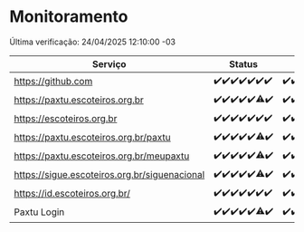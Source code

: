 # Monitoramento

Última verificação: 24/04/2025 12:10:00 -03

|Serviço|Status|Últimas 24h|
|---|---|---|
|https://github.com|<span title="2025-04-17: OK=23">✔️</span><span title="2025-04-18: OK=23">✔️</span><span title="2025-04-19: OK=23">✔️</span><span title="2025-04-20: OK=23">✔️</span><span title="2025-04-21: OK=23">✔️</span><span title="2025-04-22: OK=23">✔️</span><span title="2025-04-23: OK=14">✔️</span>|<span title="23/04/2025 12:10:00 -03 : 200">✔️</span><span title="23/04/2025 13:11:00 -03 : 200">✔️</span><span title="23/04/2025 14:08:00 -03 : 200">✔️</span><span title="23/04/2025 15:13:00 -03 : 200">✔️</span><span title="23/04/2025 16:07:00 -03 : 200">✔️</span><span title="23/04/2025 17:10:00 -03 : 200">✔️</span><span title="23/04/2025 18:08:00 -03 : 200">✔️</span><span title="23/04/2025 19:08:00 -03 : 200">✔️</span><span title="23/04/2025 20:09:00 -03 : 200">✔️</span><span title="23/04/2025 21:44:00 -03 : 200">✔️</span><span title="23/04/2025 23:23:00 -03 : 200">✔️</span><span title="24/04/2025 00:31:00 -03 : 200">✔️</span><span title="24/04/2025 01:11:00 -03 : 200">✔️</span><span title="24/04/2025 02:10:00 -03 : 200">✔️</span><span title="24/04/2025 03:13:00 -03 : 200">✔️</span><span title="24/04/2025 04:09:00 -03 : 200">✔️</span><span title="24/04/2025 05:13:00 -03 : 200">✔️</span><span title="24/04/2025 06:10:00 -03 : 200">✔️</span><span title="24/04/2025 07:10:00 -03 : 200">✔️</span><span title="24/04/2025 08:07:00 -03 : 200">✔️</span><span title="24/04/2025 09:17:00 -03 : 200">✔️</span><span title="24/04/2025 10:22:00 -03 : 200">✔️</span><span title="24/04/2025 11:08:00 -03 : 200">✔️</span><span title="24/04/2025 12:10:00 -03 : 200">✔️</span>|
|https://paxtu.escoteiros.org.br|<span title="2025-04-17: OK=23">✔️</span><span title="2025-04-18: OK=23">✔️</span><span title="2025-04-19: OK=23">✔️</span><span title="2025-04-20: OK=23">✔️</span><span title="2025-04-21: OK=23">✔️</span><span title="2025-04-22: OK=22, Falhas=1">⚠️</span><span title="2025-04-23: OK=14">✔️</span>|<span title="23/04/2025 12:10:00 -03 : 200">✔️</span><span title="23/04/2025 13:11:00 -03 : 200">✔️</span><span title="23/04/2025 14:08:00 -03 : 200">✔️</span><span title="23/04/2025 15:13:00 -03 : 200">✔️</span><span title="23/04/2025 16:07:00 -03 : 200">✔️</span><span title="23/04/2025 17:10:00 -03 : 200">✔️</span><span title="23/04/2025 18:08:00 -03 : 200">✔️</span><span title="23/04/2025 19:08:00 -03 : 200">✔️</span><span title="23/04/2025 20:09:00 -03 : 200">✔️</span><span title="23/04/2025 21:44:00 -03 : 200">✔️</span><span title="23/04/2025 23:23:00 -03 : 200">✔️</span><span title="24/04/2025 00:31:00 -03 : 200">✔️</span><span title="24/04/2025 01:11:00 -03 : 200">✔️</span><span title="24/04/2025 02:10:00 -03 : 200">✔️</span><span title="24/04/2025 03:13:00 -03 : 200">✔️</span><span title="24/04/2025 04:09:00 -03 : 200">✔️</span><span title="24/04/2025 05:13:00 -03 : 200">✔️</span><span title="24/04/2025 06:10:00 -03 : 200">✔️</span><span title="24/04/2025 07:10:00 -03 : 200">✔️</span><span title="24/04/2025 08:07:00 -03 : 200">✔️</span><span title="24/04/2025 09:17:00 -03 : 200">✔️</span><span title="24/04/2025 10:22:00 -03 : 200">✔️</span><span title="24/04/2025 11:08:00 -03 : 200">✔️</span><span title="24/04/2025 12:10:00 -03 : 200">✔️</span>|
|https://escoteiros.org.br|<span title="2025-04-17: OK=23">✔️</span><span title="2025-04-18: OK=23">✔️</span><span title="2025-04-19: OK=23">✔️</span><span title="2025-04-20: OK=23">✔️</span><span title="2025-04-21: OK=23">✔️</span><span title="2025-04-22: OK=23">✔️</span><span title="2025-04-23: OK=14">✔️</span>|<span title="23/04/2025 12:10:00 -03 : 200">✔️</span><span title="23/04/2025 13:11:00 -03 : 200">✔️</span><span title="23/04/2025 14:08:00 -03 : 200">✔️</span><span title="23/04/2025 15:13:00 -03 : 200">✔️</span><span title="23/04/2025 16:07:00 -03 : 200">✔️</span><span title="23/04/2025 17:10:00 -03 : 200">✔️</span><span title="23/04/2025 18:08:00 -03 : 200">✔️</span><span title="23/04/2025 19:08:00 -03 : 200">✔️</span><span title="23/04/2025 20:09:00 -03 : 200">✔️</span><span title="23/04/2025 21:44:00 -03 : 200">✔️</span><span title="23/04/2025 23:23:00 -03 : 200">✔️</span><span title="24/04/2025 00:31:00 -03 : 200">✔️</span><span title="24/04/2025 01:11:00 -03 : 200">✔️</span><span title="24/04/2025 02:10:00 -03 : 200">✔️</span><span title="24/04/2025 03:13:00 -03 : 200">✔️</span><span title="24/04/2025 04:09:00 -03 : 200">✔️</span><span title="24/04/2025 05:13:00 -03 : 200">✔️</span><span title="24/04/2025 06:10:00 -03 : 200">✔️</span><span title="24/04/2025 07:10:00 -03 : 200">✔️</span><span title="24/04/2025 08:07:00 -03 : 200">✔️</span><span title="24/04/2025 09:17:00 -03 : 200">✔️</span><span title="24/04/2025 10:22:00 -03 : 200">✔️</span><span title="24/04/2025 11:08:00 -03 : 200">✔️</span><span title="24/04/2025 12:10:00 -03 : 200">✔️</span>|
|https://paxtu.escoteiros.org.br/paxtu|<span title="2025-04-17: OK=23">✔️</span><span title="2025-04-18: OK=23">✔️</span><span title="2025-04-19: OK=23">✔️</span><span title="2025-04-20: OK=23">✔️</span><span title="2025-04-21: OK=23">✔️</span><span title="2025-04-22: OK=21, Falhas=2">⚠️</span><span title="2025-04-23: OK=14">✔️</span>|<span title="23/04/2025 12:10:00 -03 : 200">✔️</span><span title="23/04/2025 13:11:00 -03 : 200">✔️</span><span title="23/04/2025 14:08:00 -03 : 200">✔️</span><span title="23/04/2025 15:13:00 -03 : 200">✔️</span><span title="23/04/2025 16:07:00 -03 : 200">✔️</span><span title="23/04/2025 17:10:00 -03 : 200">✔️</span><span title="23/04/2025 18:08:00 -03 : 200">✔️</span><span title="23/04/2025 19:08:00 -03 : 200">✔️</span><span title="23/04/2025 20:09:00 -03 : 200">✔️</span><span title="23/04/2025 21:44:00 -03 : 200">✔️</span><span title="23/04/2025 23:23:00 -03 : 200">✔️</span><span title="24/04/2025 00:31:00 -03 : 200">✔️</span><span title="24/04/2025 01:11:00 -03 : 200">✔️</span><span title="24/04/2025 02:10:00 -03 : 200">✔️</span><span title="24/04/2025 03:13:00 -03 : 200">✔️</span><span title="24/04/2025 04:09:00 -03 : 200">✔️</span><span title="24/04/2025 05:13:00 -03 : 200">✔️</span><span title="24/04/2025 06:10:00 -03 : 200">✔️</span><span title="24/04/2025 07:10:00 -03 : 200">✔️</span><span title="24/04/2025 08:07:00 -03 : 200">✔️</span><span title="24/04/2025 09:17:00 -03 : 200">✔️</span><span title="24/04/2025 10:22:00 -03 : 200">✔️</span><span title="24/04/2025 11:08:00 -03 : 200">✔️</span><span title="24/04/2025 12:10:00 -03 : 200">✔️</span>|
|https://paxtu.escoteiros.org.br/meupaxtu|<span title="2025-04-17: OK=23">✔️</span><span title="2025-04-18: OK=23">✔️</span><span title="2025-04-19: OK=23">✔️</span><span title="2025-04-20: OK=23">✔️</span><span title="2025-04-21: OK=23">✔️</span><span title="2025-04-22: OK=22, Falhas=1">⚠️</span><span title="2025-04-23: OK=14">✔️</span>|<span title="23/04/2025 12:10:00 -03 : 200">✔️</span><span title="23/04/2025 13:11:00 -03 : 200">✔️</span><span title="23/04/2025 14:08:00 -03 : 200">✔️</span><span title="23/04/2025 15:13:00 -03 : 200">✔️</span><span title="23/04/2025 16:07:00 -03 : 200">✔️</span><span title="23/04/2025 17:10:00 -03 : 200">✔️</span><span title="23/04/2025 18:08:00 -03 : 200">✔️</span><span title="23/04/2025 19:08:00 -03 : 200">✔️</span><span title="23/04/2025 20:09:00 -03 : 200">✔️</span><span title="23/04/2025 21:44:00 -03 : 200">✔️</span><span title="23/04/2025 23:23:00 -03 : 200">✔️</span><span title="24/04/2025 00:31:00 -03 : 200">✔️</span><span title="24/04/2025 01:11:00 -03 : 200">✔️</span><span title="24/04/2025 02:10:00 -03 : 200">✔️</span><span title="24/04/2025 03:13:00 -03 : 200">✔️</span><span title="24/04/2025 04:09:00 -03 : 200">✔️</span><span title="24/04/2025 05:13:00 -03 : 200">✔️</span><span title="24/04/2025 06:10:00 -03 : 200">✔️</span><span title="24/04/2025 07:10:00 -03 : 200">✔️</span><span title="24/04/2025 08:07:00 -03 : 200">✔️</span><span title="24/04/2025 09:17:00 -03 : 200">✔️</span><span title="24/04/2025 10:22:00 -03 : 200">✔️</span><span title="24/04/2025 11:08:00 -03 : 200">✔️</span><span title="24/04/2025 12:10:00 -03 : 200">✔️</span>|
|https://sigue.escoteiros.org.br/siguenacional|<span title="2025-04-17: OK=23">✔️</span><span title="2025-04-18: OK=23">✔️</span><span title="2025-04-19: OK=23">✔️</span><span title="2025-04-20: OK=23">✔️</span><span title="2025-04-21: OK=23">✔️</span><span title="2025-04-22: OK=22, Falhas=1">⚠️</span><span title="2025-04-23: OK=14">✔️</span>|<span title="23/04/2025 12:10:00 -03 : 200">✔️</span><span title="23/04/2025 13:11:00 -03 : 200">✔️</span><span title="23/04/2025 14:08:00 -03 : 200">✔️</span><span title="23/04/2025 15:13:00 -03 : 200">✔️</span><span title="23/04/2025 16:07:00 -03 : 200">✔️</span><span title="23/04/2025 17:10:00 -03 : 200">✔️</span><span title="23/04/2025 18:08:00 -03 : 200">✔️</span><span title="23/04/2025 19:08:00 -03 : 200">✔️</span><span title="23/04/2025 20:09:00 -03 : 200">✔️</span><span title="23/04/2025 21:44:00 -03 : 200">✔️</span><span title="23/04/2025 23:23:00 -03 : 200">✔️</span><span title="24/04/2025 00:31:00 -03 : 200">✔️</span><span title="24/04/2025 01:11:00 -03 : 200">✔️</span><span title="24/04/2025 02:10:00 -03 : 200">✔️</span><span title="24/04/2025 03:13:00 -03 : 200">✔️</span><span title="24/04/2025 04:09:00 -03 : 200">✔️</span><span title="24/04/2025 05:13:00 -03 : 200">✔️</span><span title="24/04/2025 06:10:00 -03 : 200">✔️</span><span title="24/04/2025 07:10:00 -03 : 200">✔️</span><span title="24/04/2025 08:07:00 -03 : 200">✔️</span><span title="24/04/2025 09:17:00 -03 : 200">✔️</span><span title="24/04/2025 10:22:00 -03 : 200">✔️</span><span title="24/04/2025 11:08:00 -03 : 200">✔️</span><span title="24/04/2025 12:10:00 -03 : 200">✔️</span>|
|https://id.escoteiros.org.br/|<span title="2025-04-17: OK=23">✔️</span><span title="2025-04-18: OK=23">✔️</span><span title="2025-04-19: OK=23">✔️</span><span title="2025-04-20: OK=23">✔️</span><span title="2025-04-21: OK=23">✔️</span><span title="2025-04-22: OK=23">✔️</span><span title="2025-04-23: OK=14">✔️</span>|<span title="23/04/2025 12:10:00 -03 : 200">✔️</span><span title="23/04/2025 13:11:00 -03 : 200">✔️</span><span title="23/04/2025 14:08:00 -03 : 200">✔️</span><span title="23/04/2025 15:13:00 -03 : 200">✔️</span><span title="23/04/2025 16:07:00 -03 : 200">✔️</span><span title="23/04/2025 17:11:00 -03 : 200">✔️</span><span title="23/04/2025 18:08:00 -03 : 200">✔️</span><span title="23/04/2025 19:08:00 -03 : 200">✔️</span><span title="23/04/2025 20:09:00 -03 : 200">✔️</span><span title="23/04/2025 21:44:00 -03 : 200">✔️</span><span title="23/04/2025 23:23:00 -03 : 200">✔️</span><span title="24/04/2025 00:31:00 -03 : 200">✔️</span><span title="24/04/2025 01:11:00 -03 : 200">✔️</span><span title="24/04/2025 02:10:00 -03 : 200">✔️</span><span title="24/04/2025 03:13:00 -03 : 200">✔️</span><span title="24/04/2025 04:09:00 -03 : 200">✔️</span><span title="24/04/2025 05:13:00 -03 : 200">✔️</span><span title="24/04/2025 06:10:00 -03 : 200">✔️</span><span title="24/04/2025 07:10:00 -03 : 200">✔️</span><span title="24/04/2025 08:07:00 -03 : 200">✔️</span><span title="24/04/2025 09:17:00 -03 : 200">✔️</span><span title="24/04/2025 10:22:00 -03 : 200">✔️</span><span title="24/04/2025 11:08:00 -03 : 200">✔️</span><span title="24/04/2025 12:10:00 -03 : 200">✔️</span>|
|Paxtu Login|<span title="2025-04-17: OK=23">✔️</span><span title="2025-04-18: OK=23">✔️</span><span title="2025-04-19: OK=23">✔️</span><span title="2025-04-20: OK=23">✔️</span><span title="2025-04-21: OK=23">✔️</span><span title="2025-04-22: OK=22, Falhas=1">⚠️</span><span title="2025-04-23: OK=14">✔️</span>|<span title="23/04/2025 12:10:00 -03 : 200">✔️</span><span title="23/04/2025 13:11:00 -03 : 200">✔️</span><span title="23/04/2025 14:08:00 -03 : 200">✔️</span><span title="23/04/2025 15:13:00 -03 : 200">✔️</span><span title="23/04/2025 16:07:00 -03 : 200">✔️</span><span title="23/04/2025 17:11:00 -03 : 200">✔️</span><span title="23/04/2025 18:08:00 -03 : 200">✔️</span><span title="23/04/2025 19:08:00 -03 : 200">✔️</span><span title="23/04/2025 20:09:00 -03 : 200">✔️</span><span title="23/04/2025 21:44:00 -03 : 200">✔️</span><span title="23/04/2025 23:23:00 -03 : 200">✔️</span><span title="24/04/2025 00:31:00 -03 : 200">✔️</span><span title="24/04/2025 01:11:00 -03 : 200">✔️</span><span title="24/04/2025 02:10:00 -03 : 200">✔️</span><span title="24/04/2025 03:13:00 -03 : 200">✔️</span><span title="24/04/2025 04:09:00 -03 : 200">✔️</span><span title="24/04/2025 05:13:00 -03 : 200">✔️</span><span title="24/04/2025 06:10:00 -03 : 200">✔️</span><span title="24/04/2025 07:10:00 -03 : 200">✔️</span><span title="24/04/2025 08:07:00 -03 : 200">✔️</span><span title="24/04/2025 09:17:00 -03 : 200">✔️</span><span title="24/04/2025 10:22:00 -03 : 200">✔️</span><span title="24/04/2025 11:08:00 -03 : 200">✔️</span><span title="24/04/2025 12:10:00 -03 : 200">✔️</span>|
